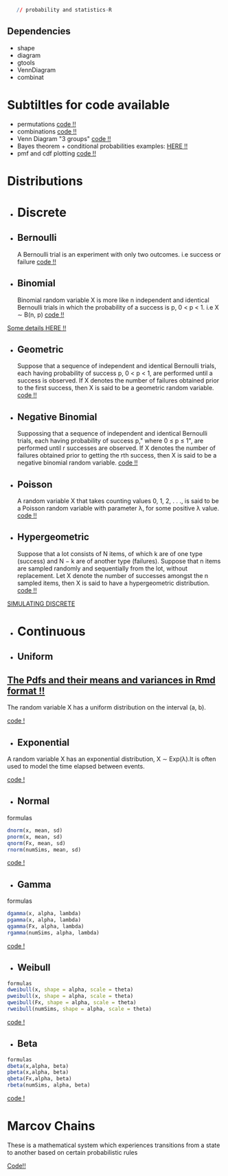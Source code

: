 

```r
   // probability and statistics-R
```
## Dependencies
- shape
- diagram
- gtools
- VennDiagram
- combinat


# Subtiltles for code available
- permutations [code !!](https://github.com/SirWilliam254/probability-statistics-R/blob/main/permutation.R)
- combinations [code !!](https://github.com/SirWilliam254/probability-statistics-R/blob/main/combinations.R)
- Venn Diagram "3 groups"
[code !!](https://github.com/SirWilliam254/probability-statistics-R/blob/main/venn%20diagram.R)
- Bayes theorem + conditional probabilities examples: [HERE !!](https://www.analyzemath.com/probabilities/bayes-theorem.html)
- pmf and cdf plotting [code !!](https://github.com/SirWilliam254/probability-statistics-R/blob/main/pmf%26cdf_barplot.R)
# Distributions
+ # Discrete
- ## Bernoulli

   A Bernoulli trial is an experiment with only two outcomes. i.e success or failure [code !!]()
- ## Binomial

    Binomial random variable X is more like n
independent and identical Bernoulli trials in which the probability of a success
is p, 0 < p < 1. i.e  X ∼ B(n, p) [code !!](https://github.com/SirWilliam254/probability-statistics-R/blob/main/binomial.R)


[Some details HERE !!](https://www.vrcbuzz.com/binomial-distribution-probabilities-using-r/)
- ## Geometric

    Suppose that a sequence of independent and identical Bernoulli trials, each
having probability of success p, 0 < p < 1, are performed until a success is
observed. If X denotes the number of failures obtained prior to the first success,
then X is said to be a geometric random variable. [code !!](https://github.com/SirWilliam254/probability-statistics-R/blob/main/geometric.R)

- ## Negative Binomial

   Suppossing that a sequence of independent and identical Bernoulli trials, each
having probability of success p," where 0 ≤ p ≤ 1", are performed until r successes are
observed. If X denotes the number of failures obtained prior to getting the rth success,
then X is said to be a negative binomial random variable. [code !!](https://github.com/SirWilliam254/probability-statistics-R/blob/main/negative%20binomial.R)

- ## Poisson

   A random variable X that takes counting values 0, 1, 2, . . ., is said to be a Poisson
random variable with parameter λ, for some positive  λ value. [code !!](https://github.com/SirWilliam254/probability-statistics-R/blob/main/poisson.R)

- ## Hypergeometric

   Suppose that a lot consists of N items, of which k are of one type (success)
and N − k are of another type (failures). Suppose that n items are sampled
randomly and sequentially from the lot, without replacement. Let X denote
the number of successes amongst the n sampled items, then X is said to have a
hypergeometric distribution. [code !!](https://github.com/SirWilliam254/probability-statistics-R/blob/main/Hypergeometric.R)

[SIMULATING DISCRETE](https://github.com/SirWilliam254/probability-statistics-R/blob/main/simulating_discrete.R)

+ # Continuous
- ## Uniform
## [The Pdfs and their means and variances in Rmd format !!](https://github.com/SirWilliam254/probability-statistics-R/blob/main/models.Rmd)
 The random variable X has a uniform distribution on the interval (a, b).
 
[code !](https://github.com/SirWilliam254/probability-statistics-R/blob/main/uniform.R)
- ## Exponential

 A random variable X has an exponential distribution, X ∼ Exp(λ).It is often used to model the time elapsed between events.
 
 [code !](https://github.com/SirWilliam254/probability-statistics-R/blob/main/exponential.R) 

- ## Normal
formulas
```r
dnorm(x, mean, sd)
pnorm(x, mean, sd)
qnorm(Fx, mean, sd)
rnorm(numSims, mean, sd)
```
[code !](https://github.com/SirWilliam254/probability-statistics-R/blob/main/normal.R)                      
- ## Gamma
formulas
```r
dgamma(x, alpha, lambda)
pgamma(x, alpha, lambda)
qgamma(Fx, alpha, lambda)
rgamma(numSims, alpha, lambda)
```
 
[code !](https://github.com/SirWilliam254/probability-statistics-R/blob/main/gamma.R)
- ## Weibull
```r
formulas
dweibull(x, shape = alpha, scale = theta)
pweibull(x, shape = alpha, scale = theta)
qweibull(Fx, shape = alpha, scale = theta)
rweibull(numSims, shape = alpha, scale = theta)
``` 
[code !](https://github.com/SirWilliam254/probability-statistics-R/blob/main/weibull.R)
- ## Beta
```r
formulas
dbeta(x,alpha, beta)
pbeta(x,alpha, beta)
qbeta(Fx,alpha, beta)
rbeta(numSims, alpha, beta)
```
[code !](https://github.com/SirWilliam254/probability-statistics-R/blob/main/Beta.R)

# Marcov Chains
These is a mathematical system which experiences transitions 
from a state to another based on certain probabilistic rules

[Code!!](https://github.com/SirWilliam254/probability-statistics-R/blob/main/MARCOV.R)
